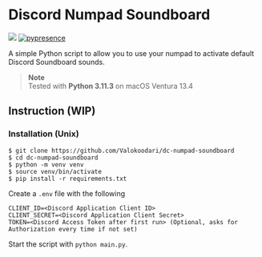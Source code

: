 # Discord Numpad Soundboard

[![](https://dcbadge.vercel.app/api/server/nzJgMjt)](https://discord.gg/nzJgMjt)
[![pypresence](https://img.shields.io/badge/using-pypresence-00bb88.svg?style=for-the-badge&logo=discord&logoWidth=20)](https://github.com/qwertyquerty/pypresence)

A simple Python script to allow you to use your numpad to activate default Discord Soundboard sounds.

> **Note**  
> Tested with **Python 3.11.3** on macOS Ventura 13.4

## Instruction (WIP)

### Installation (Unix)
```
$ git clone https://github.com/Valokoodari/dc-numpad-soundboard
$ cd dc-numpad-soundboard
$ python -m venv venv
$ source venv/bin/activate
$ pip install -r requirements.txt
```

Create a `.env` file with the following
```
CLIENT_ID=<Discord Application Client ID>
CLIENT_SECRET=<Discord Application Client Secret>
TOKEN=<Discord Access Token after first run> (Optional, asks for Authorization every time if not set)
```

Start the script with `python main.py`.
